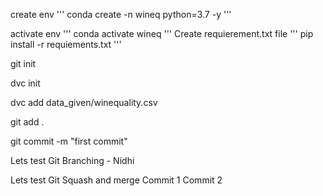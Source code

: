 create env
'''
conda create -n wineq python=3.7 -y
'''

activate env
'''
conda activate wineq
'''
Create requierement.txt file
'''
pip install -r requiements.txt
'''

git init

dvc init 

dvc add data_given/winequality.csv

git add .

git commit -m "first commit"

Lets test Git Branching - Nidhi

Lets test Git Squash and merge 
Commit 1
Commit 2